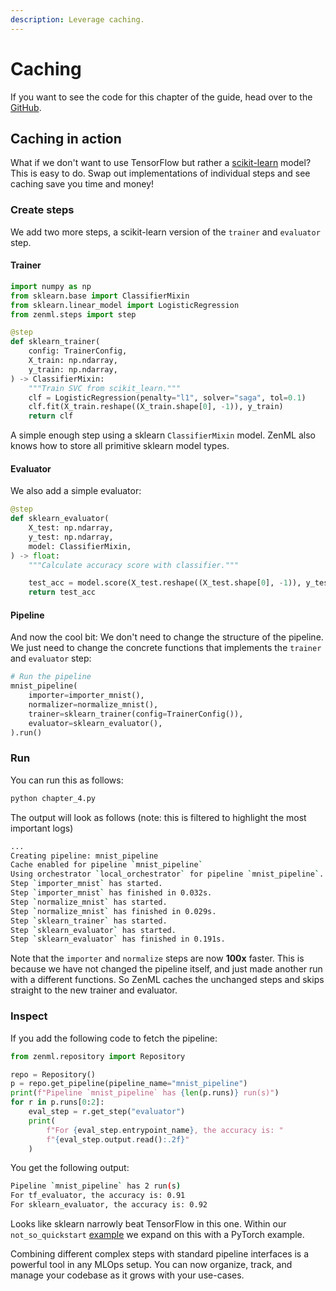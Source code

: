 ```yaml
---
description: Leverage caching.
---
```


# Caching

If you want to see the code for this chapter of the guide, head over to the 
[GitHub](https://github.com/zenml-io/zenml/tree/main/examples/low\_level\_guide/chapter\_4.py).

## Caching in action

What if we don't want to use TensorFlow but rather a [scikit-learn](https://scikit-learn.org) model? This is easy to 
do. Swap out implementations of individual steps and see caching save you time and money!

### Create steps

We add two more steps, a scikit-learn version of the `trainer` and `evaluator` step.

#### Trainer

```python
import numpy as np
from sklearn.base import ClassifierMixin
from sklearn.linear_model import LogisticRegression
from zenml.steps import step

@step
def sklearn_trainer(
    config: TrainerConfig,
    X_train: np.ndarray,
    y_train: np.ndarray,
) -> ClassifierMixin:
    """Train SVC from scikit_learn."""
    clf = LogisticRegression(penalty="l1", solver="saga", tol=0.1)
    clf.fit(X_train.reshape((X_train.shape[0], -1)), y_train)
    return clf
```

A simple enough step using a sklearn `ClassifierMixin` model. ZenML also knows how to store all primitive sklearn 
model types.

#### Evaluator

We also add a simple evaluator:

```python
@step
def sklearn_evaluator(
    X_test: np.ndarray,
    y_test: np.ndarray,
    model: ClassifierMixin,
) -> float:
    """Calculate accuracy score with classifier."""

    test_acc = model.score(X_test.reshape((X_test.shape[0], -1)), y_test)
    return test_acc
```

#### Pipeline

And now the cool bit: We don't need to change the structure of the pipeline. We just need to change the concrete 
functions that implements the `trainer` and `evaluator` step:

```python
# Run the pipeline
mnist_pipeline(
    importer=importer_mnist(),
    normalizer=normalize_mnist(),
    trainer=sklearn_trainer(config=TrainerConfig()),
    evaluator=sklearn_evaluator(),
).run()
```

### Run

You can run this as follows:

```python
python chapter_4.py
```

The output will look as follows (note: this is filtered to highlight the most important logs)

```bash
...
Creating pipeline: mnist_pipeline
Cache enabled for pipeline `mnist_pipeline`
Using orchestrator `local_orchestrator` for pipeline `mnist_pipeline`. Running pipeline..
Step `importer_mnist` has started.
Step `importer_mnist` has finished in 0.032s.
Step `normalize_mnist` has started.
Step `normalize_mnist` has finished in 0.029s.
Step `sklearn_trainer` has started.
Step `sklearn_evaluator` has started.
Step `sklearn_evaluator` has finished in 0.191s.
```

Note that the `importer` and `normalize` steps are now **100x** faster. This is because we have not changed the 
pipeline itself, and just made another run with a different functions. So ZenML caches the unchanged steps and skips 
straight to the new trainer and evaluator.

### Inspect

If you add the following code to fetch the pipeline:

```python
from zenml.repository import Repository

repo = Repository()
p = repo.get_pipeline(pipeline_name="mnist_pipeline")
print(f"Pipeline `mnist_pipeline` has {len(p.runs)} run(s)")
for r in p.runs[0:2]:
    eval_step = r.get_step("evaluator")
    print(
        f"For {eval_step.entrypoint_name}, the accuracy is: "
        f"{eval_step.output.read():.2f}"
    )
```

You get the following output:

```bash
Pipeline `mnist_pipeline` has 2 run(s)
For tf_evaluator, the accuracy is: 0.91
For sklearn_evaluator, the accuracy is: 0.92
```

Looks like sklearn narrowly beat TensorFlow in this one. Within our `not_so_quickstart` 
[example](https://github.com/zenml-io/zenml/tree/main/examples/not\_so\_quickstart) we expand on this with a 
PyTorch example.

Combining different complex steps with standard pipeline interfaces is a powerful tool in any MLOps setup. You can 
now organize, track, and manage your codebase as it grows with your use-cases.
